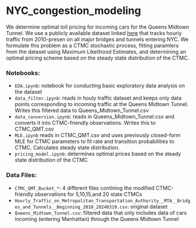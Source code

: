 # NYC_congestion_modeling
We determine optimal toll pricing for incoming cars for the Queens Midtown Tunnel. We use a publicly available dataset linked <a href="https://data.ny.gov/Transportation/Hourly-Traffic-on-Metropolitan-Transportation-Auth/qzve-kjga/about_data">here</a> that tracks hourly traffic from 2010-presen on all major bridges and tunnels entering NYC. We formulate this problem as a CTMC stochastic process, fitting paramters from the dataset using Maximum Likelihood Estimates, and determining an optimal pricing scheme based on the steady state distribution of the CTMC. 

### Notebooks:
- `EDA.ipynb`: notebook for conducting basic exploratory data analysis on the dataset
- `data_filter.ipynb`: reads in houly traffic dataset and keeps only data points corresponding to incoming traffic at the Queens Midtown Tunnel. Writes this filtered data to Queens_Midtown_Tunnel.csv
- `data_conversion.ipynb`: reads in Queens_Midtown_Tunnel.csv and converts it into CTMC-friendly observations. Writes this to CTMC_QMT.csv
- `MLE.ipynb` reads in CTMC_QMT.csv and uses previously closed-form MLE for CTMC parameters to fit rate and transition probabilities to CTMC. Calculates steady state distribution.
- `pricing_model.ipynb`: determines optimal prices based on the steady state distribution of the CTMC

### Data Files:
- `CTMC_QMT_Bucket_*`: 4 different files contining the modified CTMC-friendly observations for 5,10,15,and 20 state CTMCs
- `Hourly_Traffic_on_Metropolitan_Transportation_Authority__MTA__Bridges_and_Tunnels__Beginning_2010_20240319.csv`: original dataset
- `Queens_Midtown_Tunnel.csv`: filtered data that only includes data of cars incoming (entering Manhattan) through the Queens Midtown Tunnel